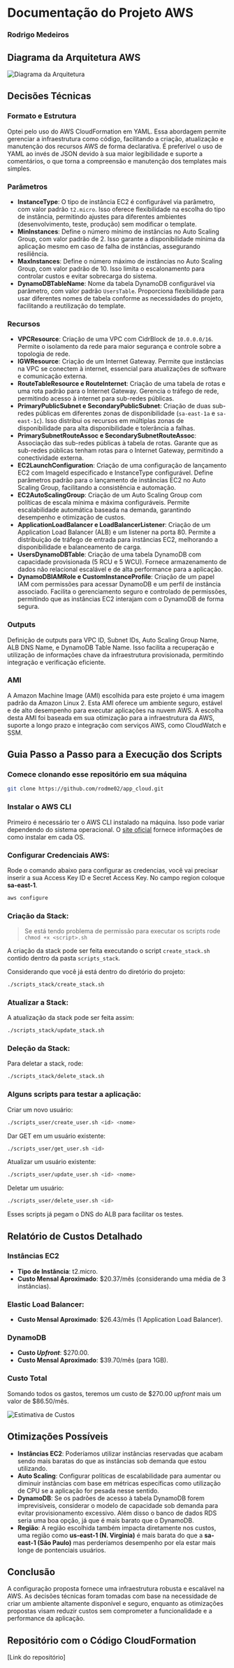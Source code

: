 # Documentação do Projeto AWS

### Rodrigo Medeiros

## Diagrama da Arquitetura AWS

![Diagrama da Arquitetura](img/diagrama.png)

## Decisões Técnicas

### Formato e Estrutura

Optei pelo uso do AWS CloudFormation em YAML. Essa abordagem permite gerenciar a infraestrutura como código, facilitando a criação, atualização e manutenção dos recursos AWS de forma declarativa. É preferível o uso de YAML ao invés de JSON devido à sua maior legibilidade e suporte a comentários, o que torna a compreensão e manutenção dos templates mais simples.

### Parâmetros

- **InstanceType**: O tipo de instância EC2 é configurável via parâmetro, com valor padrão `t2.micro`. Isso oferece flexibilidade na escolha do tipo de instância, permitindo ajustes para diferentes ambientes (desenvolvimento, teste, produção) sem modificar o template.
- **MinInstances**: Define o número mínimo de instâncias no Auto Scaling Group, com valor padrão de 2. Isso garante a disponibilidade mínima da aplicação mesmo em caso de falha de instâncias, assegurando resiliência.
- **MaxInstances**: Define o número máximo de instâncias no Auto Scaling Group, com valor padrão de 10. Isso limita o escalonamento para controlar custos e evitar sobrecarga do sistema.
- **DynamoDBTableName**: Nome da tabela DynamoDB configurável via parâmetro, com valor padrão `UsersTable`. Proporciona flexibilidade para usar diferentes nomes de tabela conforme as necessidades do projeto, facilitando a reutilização do template.

### Recursos

- **VPCResource**: Criação de uma VPC com CidrBlock de `10.0.0.0/16`. Permite o isolamento da rede para maior segurança e controle sobre a topologia de rede.
- **IGWResource**: Criação de um Internet Gateway. Permite que instâncias na VPC se conectem à internet, essencial para atualizações de software e comunicação externa.
- **RouteTableResource e RouteInternet**: Criação de uma tabela de rotas e uma rota padrão para o Internet Gateway. Gerencia o tráfego de rede, permitindo acesso à internet para sub-redes públicas.
- **PrimaryPublicSubnet e SecondaryPublicSubnet**: Criação de duas sub-redes públicas em diferentes zonas de disponibilidade (`sa-east-1a` e `sa-east-1c`). Isso distribui os recursos em múltiplas zonas de disponibilidade para alta disponibilidade e tolerância a falhas.
- **PrimarySubnetRouteAssoc e SecondarySubnetRouteAssoc**: Associação das sub-redes públicas à tabela de rotas. Garante que as sub-redes públicas tenham rotas para o Internet Gateway, permitindo a conectividade externa.
- **EC2LaunchConfiguration**: Criação de uma configuração de lançamento EC2 com ImageId especificado e InstanceType configurável. Define parâmetros padrão para o lançamento de instâncias EC2 no Auto Scaling Group, facilitando a consistência e automação.
- **EC2AutoScalingGroup**: Criação de um Auto Scaling Group com políticas de escala mínima e máxima configuráveis. Permite escalabilidade automática baseada na demanda, garantindo desempenho e otimização de custos.
- **ApplicationLoadBalancer e LoadBalancerListener**: Criação de um Application Load Balancer (ALB) e um listener na porta 80. Permite a distribuição de tráfego de entrada para instâncias EC2, melhorando a disponibilidade e balanceamento de carga.
- **UsersDynamoDBTable**: Criação de uma tabela DynamoDB com capacidade provisionada (5 RCU e 5 WCU). Fornece armazenamento de dados não relacional escalável e de alta performance para a aplicação.
- **DynamoDBIAMRole e CustomInstanceProfile**: Criação de um papel IAM com permissões para acessar DynamoDB e um perfil de instância associado. Facilita o gerenciamento seguro e controlado de permissões, permitindo que as instâncias EC2 interajam com o DynamoDB de forma segura.

### Outputs

Definição de outputs para VPC ID, Subnet IDs, Auto Scaling Group Name, ALB DNS Name, e DynamoDB Table Name. Isso facilita a recuperação e utilização de informações chave da infraestrutura provisionada, permitindo integração e verificação eficiente.

### AMI 

A Amazon Machine Image (AMI) escolhida para este projeto é uma imagem padrão da Amazon Linux 2. Esta AMI oferece um ambiente seguro, estável e de alto desempenho para executar aplicações na nuvem AWS. A escolha desta AMI foi baseada em sua otimização para a infraestrutura da AWS, suporte a longo prazo e integração com serviços AWS, como CloudWatch e SSM.

## Guia Passo a Passo para a Execução dos Scripts

### Comece clonando esse repositório em sua máquina

```bash
git clone https://github.com/rodme02/app_cloud.git
```

### Instalar o AWS CLI

Primeiro é necessário ter o AWS CLI instalado na máquina. Isso pode variar dependendo do sistema operacional. O [site oficial](https://docs.aws.amazon.com/cli/latest/userguide/getting-started-install.html) fornece informações de como instalar em cada OS.

### Configurar Credenciais AWS:

Rode o comando abaixo para configurar as credencias, você vai precisar inserir a sua Access Key ID e Secret Access Key. No campo region coloque **sa-east-1**.

```bash
aws configure
```

### Criação da Stack:

> Se está tendo problema de permissão para executar os scripts rode `chmod +x <script>.sh`

A criação da stack pode ser feita executando o script `create_stack.sh` contido dentro da pasta `scripts_stack`.

Considerando que você já está dentro do diretório do projeto:

```bash
./scripts_stack/create_stack.sh
```

### Atualizar a Stack:

A atualização da stack pode ser feita assim:

```bash
./scripts_stack/update_stack.sh
```

### Deleção da Stack:

Para deletar a stack, rode:

```bash
./scripts_stack/delete_stack.sh
```

### Alguns scripts para testar a aplicação:

Criar um novo usuário:

```bash
./scripts_user/create_user.sh <id> <nome>
```

Dar GET em um usuário existente:

```bash
./scripts_user/get_user.sh <id>
```

Atualizar um usuário existente:

```bash
./scripts_user/update_user.sh <id> <nome>
```

Deletar um usuário:

```bash
./scripts_user/delete_user.sh <id>
```

Esses scripts já pegam o DNS do ALB para facilitar os testes.

## Relatório de Custos Detalhado

### Instâncias EC2
- **Tipo de Instância**: t2.micro.
- **Custo Mensal Aproximado**: $20.37/mês (considerando uma média de 3 instâncias).

### Elastic Load Balancer:
- **Custo Mensal Aproximado**: $26.43/mês (1 Application Load Balancer).

### DynamoDB
- **Custo _Upfront_**: $270.00.
- **Custo Mensal Aproximado**: $39.70/mês (para 1GB).

### Custo Total

  Somando todos os gastos, teremos um custo de $270.00 _upfront_ mais um valor de $86.50/mês.

![Estimativa de Custos](img/costs.png)

## Otimizações Possíveis
- **Instâncias EC2**: Poderíamos utilizar instâncias reservadas que acabam sendo mais baratas do que as instâncias sob demanda que estou utilizando.
- **Auto Scaling**: Configurar políticas de escalabilidade para aumentar ou diminuir instâncias com base em métricas específicas como utilização de CPU se a aplicação for pesada nesse sentido.
- **DynamoDB**: Se os padrões de acesso à tabela DynamoDB forem imprevisíveis, considerar o modelo de capacidade sob demanda para evitar provisionamento excessivo. Além disso o banco de dados RDS seria uma boa opção, já que é mais barato que o DynamoDB.
- **Região**: A região escolhida também impacta diretamente nos custos, uma região como **us-east-1 (N. Virginia)** é mais barata do que a **sa-east-1 (São Paulo)** mas perderíamos desempenho por ela estar mais longe de pontenciais usuários.

## Conclusão
A configuração proposta fornece uma infraestrutura robusta e escalável na AWS. As decisões técnicas foram tomadas com base na necessidade de criar um ambiente altamente disponível e seguro, enquanto as otimizações propostas visam reduzir custos sem comprometer a funcionalidade e a performance da aplicação. ​

## Repositório com o Código CloudFormation

[Link do repositório]
